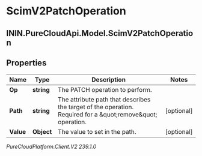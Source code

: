 # ScimV2PatchOperation

## ININ.PureCloudApi.Model.ScimV2PatchOperation

## Properties

|Name | Type | Description | Notes|
|------------ | ------------- | ------------- | -------------|
| **Op** | **string** | The PATCH operation to perform. | |
| **Path** | **string** | The attribute path that describes the target of the operation. Required for a \&quot;remove\&quot; operation. | [optional] |
| **Value** | **Object** | The value to set in the path. | [optional] |



_PureCloudPlatform.Client.V2 239.1.0_
